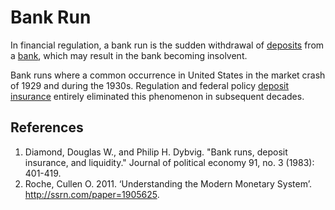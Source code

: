 # Bank Run
In financial regulation, a bank run is the sudden withdrawal of [deposits](deposit.md) from a [bank](bank.md), which may result in the bank becoming insolvent. 

Bank runs where a common occurrence in United States in the market crash of 1929 and during the 1930s. Regulation and federal policy [deposit insurance](deposit-insurance.md) entirely eliminated this phenomenon in subsequent decades.

## References
1. Diamond, Douglas W., and Philip H. Dybvig. "Bank runs, deposit insurance, and liquidity." Journal of political economy 91, no. 3 (1983): 401-419.
1. Roche, Cullen O. 2011. ‘Understanding the Modern Monetary System’. http://ssrn.com/paper=1905625.